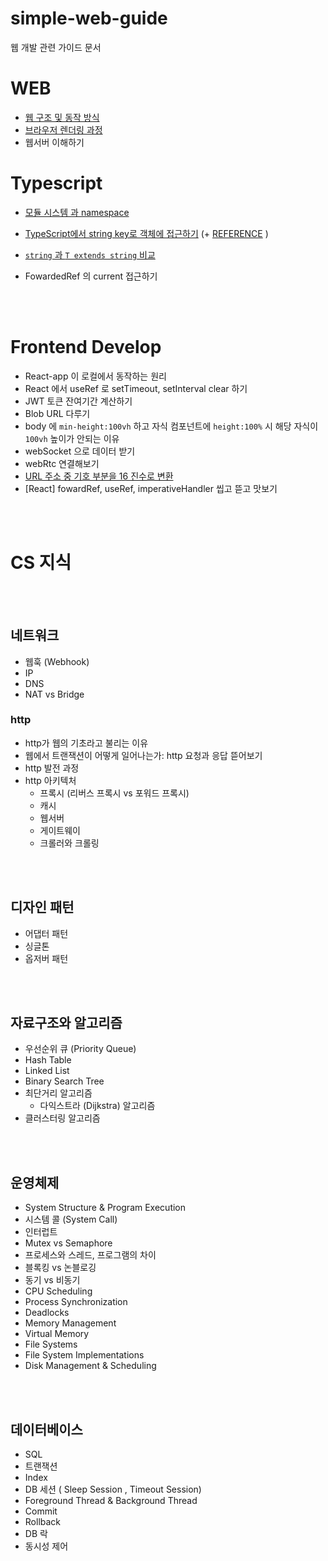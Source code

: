 # simple-web-guide

웹 개발 관련 가이드 문서

# WEB

- [웹 구조 및 동작 방식](https://github.com/yeonnnee/simple-web-guide/blob/master/md/web.md)
- [브라우저 렌더링 과정](https://yeonnnee.github.io/simple-web-guide/#%EB%B8%8C%EB%9D%BC%EC%9A%B0%EC%A0%80-%EB%A0%8C%EB%8D%94%EB%A7%81-%EA%B3%BC%EC%A0%95-%EB%A0%8C%EB%8D%94%EB%A7%81-%EC%97%94%EC%A7%84-%EB%8F%99%EC%9E%91-%EA%B3%BC%EC%A0%95)
- 웹서버 이해하기

# Typescript

- [모듈 시스템 과 namespace](https://github.com/yeonnnee/simple-web-guide/blob/master/md/typescript/module.md)
- [TypeScript에서 string key로 객체에 접근하기](https://www.typescriptlang.org/play?#code/FAehAIGUBcCcEsB2BzQAwuFDxwGuPkCULgdDvEFwawFpnAF0fEEQJwH9rANVcBIOwFy7wkATAUwA9wBneZRAIbQArrDaAfTvCACQcAdo4BdVwD6j4QDqrgE6aAdMC3QAngAc24AMIB7YYmjgAvOADeAvXoA2bAFyJhAWwBGbWABpwbwFBQXcvX1gAXwBuLWAAYxNEbktTc0sbW2BwcHYAMwFhJ2gANQEnYTcACgBKV3SLawA+cGrs3NyHZzcABn8czuDQgVdewaja4CitJJTLZFgzPQBGa3tHF1cAJn6gkIPXAGZe2MTk1PBF5e317q2V3cDhw5WTs-P58ABrNh1uazgADy3gAVmwEtB1L9-tVGlCCkUSuVKmw6rU4nNLtATNAKoCYdx1J4HNUYS02rYANowgC6riuS2Eqxpf1p4AA1IybqydOzwJMplp8iZYG0sZZySZ8sCwRCoYTqtdmStarU7IMsSYXOonCZkEqmSy6eqwOAkp49PAXOA-EtYABCH5-QAANTw4Eg0OhAC7jGmm8TNckADTXqgAq+kMAEFuNw-NB4MlwIAagcAlWPAXQGYxmCwAaT+BL+0qzGTin0uhNuNhB4Mh0L+3Dh2YRbEKxTKFSq6PAAgB8LzOiptMxF0sOLxTkrzv+22JpPJVla7V59O5KuXnNXem264FauFovFI6n4CL1flddh8PUiLbKM7au7vab-cH6o65ou2rYuv1huWK2XU0IAtK0bTtUUnRhN1UgQFAMF9TQZk6UAIAAWnQjDMKw7CcNwjCAwgSNEGYRB2C4Xh+CEURDD0ARYAETw2GgPxwAzQwEhCRBcSCQwBHAcwE2Itj1CzFJ4HYMVhF4FBu3AElHDYFgTzlSFWIjEjUjYAQWE0dN1MjJw9QAd0U-sARsAAiAALNhDJMCzwAAH3ACyjNFJwWAs7R1OrcNMyyQZeQZAzjNM+sVw8HwWP9LRAxDcAAFlukU8A-MMcBXAZEiyJ4PhBBEMRAAExwAUpvAQAQCcAADXwEAAFrAAoO8BADHR0rABV5wAdlt9bzM18iNJ3fXkSPAEKTBMlgzIiiIWLNJKFKUtjSEAHEHsCQQABcfAEVYHUTakGwQBU2cAX1HAFQ16YgA) (+ [REFERENCE](https://soopdop.github.io/2020/12/01/index-signatures-in-typescript/) )
- [`string` 과 `T extends string` 비교](https://www.typescriptlang.org/play?#code/PTAEBVQUwDwFygOwCYGdSAGFwoeMCgSkBwJwEkbBazsy0BFx0QB9HAGgcATx0QBrHBCOfMA1x0QDVXAQcfMB5xwDodhQDqrIwCdNAOjxhAN6OAGOsA4g4VKAF0dCAfiayACFtCAMIdCAI8cApTR0KBfUdCAHCcAuNYAFx0IA5u+oBfRqoALFwADNgkeUAnLYAznaCAADWApU1cUjJOroCIk6qKgCPNoICdS4CoE9FuolyABzWggG9DVIAyraCABOOAlWMRoDigVTVwAJ4ADlCgAGIATgCuAJZwoAC8oADkAIaNjQA2UEOgAD7DAEYjiMsjM-NDqHDtIwDuC1Dt7fVDANzV0IidALagAKJX1x09fQDeFzUj-UMAZiMA1lAAPo-Lq9IYXAC+OAuAGMAPaILaga4AqDPXoDUAAHkgsAQKHQW3a3UQAHMAHwAClBLwAXBAAJR0yD9CmgWm9c41BFIvqowEYuAAJixNLBcAZxNJZMZA3ZnLg5xhvORCC2AEY6UKsQL0RLsULqUMyTtmkNGThVX11SLtRLdWihYaJcaxpNpparYi1VAtgBme0vR2CiVUh43IWSEaW62gW0AFiDmMGeqFwqpo3GUwtKp9Nr9cAArCH9S8XS9jaaxp7vXz44WAGyl51GzPunNeuO2gDsLbDEaeEujsfzDa2AA5+y8M780UCO7WYUA)

- FowardedRef 의 current 접근하기

<br/>
<br/>

# Frontend Develop

- React-app 이 로컬에서 동작하는 원리
- React 에서 useRef 로 setTimeout, setInterval clear 하기
- JWT 토큰 잔여기간 계산하기
- Blob URL 다루기
- body 에 `min-height:100vh` 하고 자식 컴포넌트에 `height:100%` 시 해당 자식이 `100vh` 높이가 안되는 이유
- webSocket 으로 데이터 받기
- webRtc 연결해보기
- [URL 주소 중 기호 부분을 16 진수로 변환](https://github.com/yeonnnee/simple-web-guide/blob/master/md/url-code.md)
- [React] fowardRef, useRef, imperativeHandler 씹고 뜯고 맛보기

<br/>
<br/>

# CS 지식

<br/>
<br/>

## 네트워크

- 웹훅 (Webhook)
- IP
- DNS
- NAT vs Bridge

### http

- http가 웹의 기초라고 불리는 이유
- 웹에서 트랜잭션이 어떻게 일어나는가: http 요청과 응답 뜯어보기
- http 발전 과정
- http 아키텍처
  - 프록시 (리버스 프록시 vs 포워드 프록시)
  - 캐시
  - 웹서버
  - 게이트웨이
  - 크롤러와 크롤링

<br/>
<br/>

## 디자인 패턴

- 어댑터 패턴
- 싱글톤
- 옵저버 패턴

<br/>
<br/>

## 자료구조와 알고리즘

- 우선순위 큐 (Priority Queue)
- Hash Table
- Linked List
- Binary Search Tree
- 최단거리 알고리즘
  - 다익스트라 (Dijkstra) 알고리즘
- 클러스터링 알고리즘

<br/>
<br/>

## 운영체제

- System Structure & Program Execution
- 시스템 콜 (System Call)
- 인터럽트
- Mutex vs Semaphore
- 프로세스와 스레드, 프로그램의 차이
- 블록킹 vs 논블로깅
- 동기 vs 비동기
- CPU Scheduling
- Process Synchronization
- Deadlocks
- Memory Management
- Virtual Memory
- File Systems
- File System Implementations
- Disk Management & Scheduling

<br/>
<br/>

## 데이터베이스

- SQL
- 트랜잭션
- Index
- DB 세션 ( Sleep Session , Timeout Session)
- Foreground Thread & Background Thread
- Commit
- Rollback
- DB 락
- 동시성 제어
